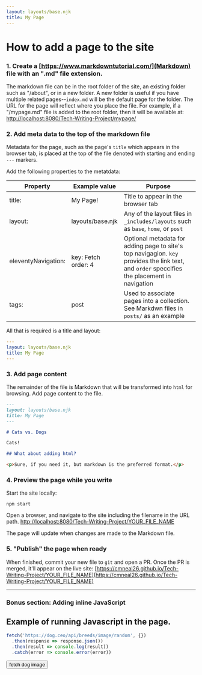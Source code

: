 ```yaml
---
layout: layouts/base.njk
title: My Page
---
```


# How to add a page to the site

### 1. Create a [https://www.markdowntutorial.com/](Markdown) file with an ".md" file extension.

The markdown file can be in the root folder of the site, an existing folder such as "/about", or in a new folder. A new folder is useful if you have multiple related pages--`index.md` will be the default page for the folder. The URL for the page will reflect where you place the file. For example, if a "/mypage.md" file is added to the root folder, then it will be available at:
[http://localhost:8080/Tech-Writing-Project/mypage/](http://localhost:8080/Tech-Writing-Project/mypage/)

    
### 2. Add meta data to the top of the markdown file

Metadata for the page, such as the page's `title` which appears in the browser tab, is placed at the top of the file denoted with starting and ending `---` markers. 

Add the following properties to the metatdata:

|Property| Example value | Purpose |
|---|---|---|
| title: | My Page! | Title to appear in the browser tab |
| layout: | layouts/base.njk | Any of the layout files in `_includes/layouts` such as `base`, `home`, or `post` |  
| eleventyNavigation:  | key: Fetch  order: 4 | Optional metadata for adding page to site's top navigagion. `key` provides the link text, and `order` speccifies the placement in navigation |
| tags: | post | Used to associate pages into a collection. See Markdwn files in `posts/` as an example |

All that is required is a title and layout:

```yaml
--- 
layout: layouts/base.njk
title: My Page
---
```

### 3. Add page content

The remainder of the file is Markdown that will be transformed into `html` for browsing. Add page content to the file.  


```markdown
--- 
layout: layouts/base.njk
title: My Page
---

# Cats vs. Dogs

Cats!

## What about adding html?

<p>Sure, if you need it, but markdown is the preferred format.</p>

```

### 4. Preview the page while you write

Start the site locally:
```
npm start
```
Open a browser, and navigate to the site including the filename in the URL path. 
[http://localhost:8080/Tech-Writing-Project/YOUR_FILE_NAME](http://localhost:8080/Tech-Writing-Project/YOUR_FILE_NAME)

The page will update when changes are made to the Markdown file.

### 5. "Publish" the page when ready

When finished, commit your new file to `git` and open a PR. Once the PR is merged, it'll appear on the live site:
[https://cmneal26.github.io/Tech-Writing-Project/YOUR_FILE_NAME](https://cmneal26.github.io/Tech-Writing-Project/YOUR_FILE_NAME)


----

### Bonus section: Adding inline JavaScript

## Example of running Javascript in the page.

```js
fetch('https://dog.ceo/api/breeds/image/random', {})
  .then(response => response.json())
  .then(result => console.log(result))
  .catch(error => console.error(error))
```
<script>
const fetchDog = () => fetch('https://dog.ceo/api/breeds/image/random')
  .then(response => response.json())
  .then(result => {
    console.log(result)
    document.querySelector('#dog').src = result.message
  })
  .catch(error => console.error(error))
</script>

<button onclick="fetchDog()">fetch dog image</button>
<img id="dog">

